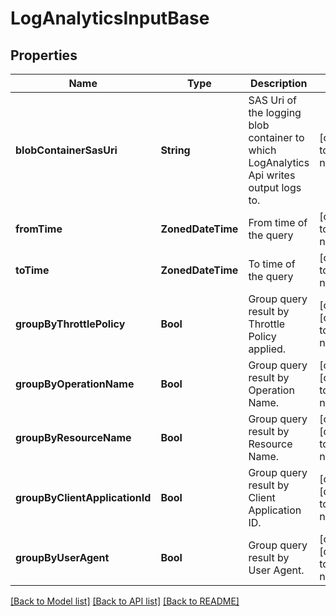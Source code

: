 # LogAnalyticsInputBase


## Properties
Name | Type | Description | Notes
------------ | ------------- | ------------- | -------------
**blobContainerSasUri** | **String** | SAS Uri of the logging blob container to which LogAnalytics Api writes output logs to. | [default to nothing]
**fromTime** | **ZonedDateTime** | From time of the query | [default to nothing]
**toTime** | **ZonedDateTime** | To time of the query | [default to nothing]
**groupByThrottlePolicy** | **Bool** | Group query result by Throttle Policy applied. | [optional] [default to nothing]
**groupByOperationName** | **Bool** | Group query result by Operation Name. | [optional] [default to nothing]
**groupByResourceName** | **Bool** | Group query result by Resource Name. | [optional] [default to nothing]
**groupByClientApplicationId** | **Bool** | Group query result by Client Application ID. | [optional] [default to nothing]
**groupByUserAgent** | **Bool** | Group query result by User Agent. | [optional] [default to nothing]


[[Back to Model list]](../README.md#models) [[Back to API list]](../README.md#api-endpoints) [[Back to README]](../README.md)


